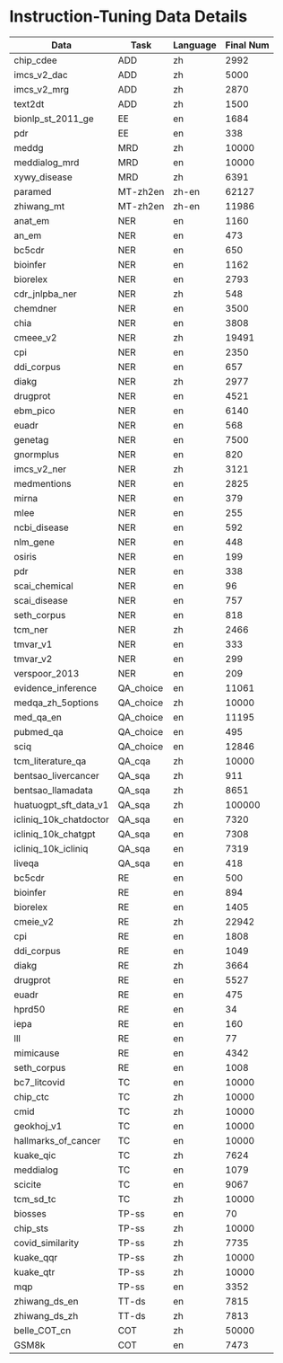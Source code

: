 #  Instruction-Tuning Data Details

| Data | Task | Language | Final Num |
| --- | --- | --- | --- |
| chip_cdee | ADD | zh | 2992 |
| imcs_v2_dac | ADD | zh | 5000 |
| imcs_v2_mrg | ADD | zh | 2870 |
| text2dt | ADD | zh | 1500 |
| bionlp_st_2011_ge | EE | en | 1684 |
| pdr | EE | en | 338 |
| meddg | MRD | zh | 10000 |
| meddialog_mrd | MRD | en | 10000 |
| xywy_disease | MRD | zh | 6391 |
| paramed | MT-zh2en | zh-en | 62127 |
| zhiwang_mt | MT-zh2en | zh-en | 11986 |
| anat_em | NER | en | 1160 |
| an_em | NER | en | 473 |
| bc5cdr | NER | en | 650 |
| bioinfer | NER | en | 1162 |
| biorelex | NER | en | 2793 |
| cdr_jnlpba_ner | NER | zh | 548 |
| chemdner | NER | en | 3500 |
| chia | NER | en | 3808 |
| cmeee_v2 | NER | zh | 19491 |
| cpi | NER | en | 2350 |
| ddi_corpus | NER | en | 657 |
| diakg | NER | zh | 2977 |
| drugprot | NER | en | 4521 |
| ebm_pico | NER | en | 6140 |
| euadr | NER | en | 568 |
| genetag | NER | en | 7500 |
| gnormplus | NER | en | 820 |
| imcs_v2_ner | NER | zh | 3121 |
| medmentions | NER | en | 2825 |
| mirna | NER | en | 379 |
| mlee | NER | en | 255 |
| ncbi_disease | NER | en | 592 |
| nlm_gene | NER | en | 448 |
| osiris | NER | en | 199 |
| pdr | NER | en | 338 |
| scai_chemical | NER | en | 96 |
| scai_disease | NER | en | 757 |
| seth_corpus | NER | en | 818 |
| tcm_ner | NER | zh | 2466 |
| tmvar_v1 | NER | en | 333 |
| tmvar_v2 | NER | en | 299 |
| verspoor_2013 | NER | en | 209 |
| evidence_inference | QA_choice | en | 11061 |
| medqa_zh_5options | QA_choice | zh | 10000 |
| med_qa_en | QA_choice | en | 11195 |
| pubmed_qa | QA_choice | en | 495 |
| sciq | QA_choice | en | 12846 |
| tcm_literature_qa | QA_cqa | zh | 10000 |
| bentsao_livercancer | QA_sqa | zh | 911 |
| bentsao_llamadata | QA_sqa | zh | 8651 |
| huatuogpt_sft_data_v1 | QA_sqa | zh | 100000 |
| icliniq_10k_chatdoctor | QA_sqa | en | 7320 |
| icliniq_10k_chatgpt | QA_sqa | en | 7308 |
| icliniq_10k_icliniq | QA_sqa | en | 7319 |
| liveqa | QA_sqa | en | 418 |
| bc5cdr | RE | en | 500 |
| bioinfer | RE | en | 894 |
| biorelex | RE | en | 1405 |
| cmeie_v2 | RE | zh | 22942 |
| cpi | RE | en | 1808 |
| ddi_corpus | RE | en | 1049 |
| diakg | RE | zh | 3664 |
| drugprot | RE | en | 5527 |
| euadr | RE | en | 475 |
| hprd50 | RE | en | 34 |
| iepa | RE | en | 160 |
| lll | RE | en | 77 |
| mimicause | RE | en | 4342 |
| seth_corpus | RE | en | 1008 |
| bc7_litcovid | TC | en | 10000 |
| chip_ctc | TC | zh | 10000 |
| cmid | TC | zh | 10000 |
| geokhoj_v1 | TC | en | 10000 |
| hallmarks_of_cancer | TC | en | 10000 |
| kuake_qic | TC | zh | 7624 |
| meddialog | TC | en | 1079 |
| scicite | TC | en | 9067 |
| tcm_sd_tc | TC | zh | 10000 |
| biosses | TP-ss | en | 70 |
| chip_sts | TP-ss | zh | 10000 |
| covid_similarity | TP-ss | zh | 7735 |
| kuake_qqr | TP-ss | zh | 10000 |
| kuake_qtr | TP-ss | zh | 10000 |
| mqp | TP-ss | en | 3352 |
| zhiwang_ds_en | TT-ds | en | 7815 |
| zhiwang_ds_zh | TT-ds | zh | 7813 |
| belle_COT_cn | COT | zh | 50000 |
| GSM8k | COT | en | 7473 |
